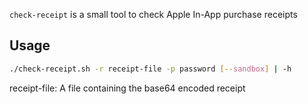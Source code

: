 `check-receipt` is a small tool to check Apple In-App purchase receipts

## Usage

```sh
./check-receipt.sh -r receipt-file -p password [--sandbox] | -h
```

receipt-file: A file containing the base64 encoded receipt
